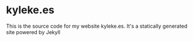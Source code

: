kyleke.es
========

This is the source code for my website kyleke.es. It's a statically generated site powered by Jekyll
